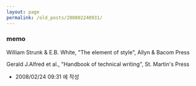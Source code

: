 ```yaml
---
layout: page
permalink: /old_posts/200802240931/
---
```


### memo

William Strunk & E.B. White, "The element of style", Allyn & Bacom Press

Gerald J.Alfred et al., "Handbook of technical writing", St. Martin's Press






- 2008/02/24 09:31 에 작성